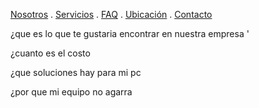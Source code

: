 [Nosotros](./Nosotros.md) . [Servicios](./servicios.md) . [FAQ](FAQ.md) . [Ubicación](Ubicacion.md) . [Contacto](./Contacto.md)

¿que es lo que te gustaria encontrar en nuestra empresa '

¿cuanto es el costo

¿que soluciones hay para mi pc 
   
¿por que mi equipo no agarra  



